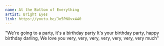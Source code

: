 ```yaml
---
name: At the Bottom of Everything
artist: Bright Eyes
link: https://youtu.be/Jo5PN8vx440
---
```


"We're going to a party, it's a birthday party
It's your birthday party, happy birthday darling,
We love you very, very, very, very, very, very, very much"
